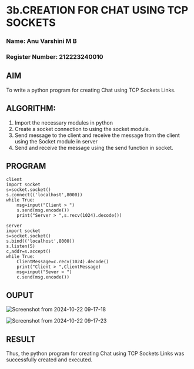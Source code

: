 # 3b.CREATION FOR CHAT USING TCP SOCKETS
### Name: Anu Varshini M B
### Register Number: 212223240010
## AIM
To write a python program for creating Chat using TCP Sockets Links.
## ALGORITHM:
1. Import the necessary modules in python
2. Create a socket connection to using the socket module.
3. Send message to the client and receive the message from the client using the Socket module in
 server
4. Send and receive the message using the send function in socket.
## PROGRAM
```
client
import socket
s=socket.socket()
s.connect(('localhost',8000))
while True:
	msg=input("Client > ")
	s.send(msg.encode())
	print("Server > ",s.recv(1024).decode())
```
```
server
import socket
s=socket.socket()
s.bind(('localhost',8000))
s.listen(5)
c,addr=s.accept()
while True:
	ClientMessage=c.recv(1024).decode()
	print("Client > ",ClientMessage)
	msg=input("Sever > ")
	c.send(msg.encode())
```
## OUPUT
![Screenshot from 2024-10-22 09-17-18](https://github.com/user-attachments/assets/920804b3-6a34-4041-a154-1697b1499732)

![Screenshot from 2024-10-22 09-17-23](https://github.com/user-attachments/assets/dd2b8dcd-365d-43fd-ba4c-4229d0a3cd77)


## RESULT
Thus, the python program for creating Chat using TCP Sockets Links was successfully 
created and executed.
